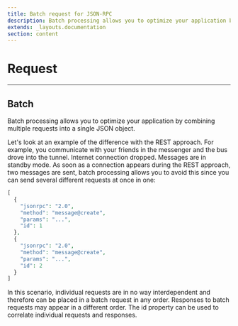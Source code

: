 ```yaml
---
title: Batch request for JSON-RPC
description: Batch processing allows you to optimize your application by combining multiple requests into a single JSON object.
extends: _layouts.documentation
section: content
---
```


# Request

----

## Batch

Batch processing allows you to optimize your application by combining multiple requests into a single JSON object.

Let's look at an example of the difference with the REST approach. For example, you communicate with your friends in the messenger and the bus drove into the tunnel.
Internet connection dropped. Messages are in standby mode. As soon as a connection appears during the REST approach, two messages are sent, batch processing allows you to avoid this since you can send several different requests at once in one:

<!--
![JSON RPC Batch Requests](/assets/img/batch-requests.svg)
-->

```php
[
  {
    "jsonrpc": "2.0",
    "method": "message@create",
    "params": "...",
    "id": 1
  },
  {
    "jsonrpc": "2.0",
    "method": "message@create",
    "params": "...",
    "id": 2
  }
]
```

In this scenario, individual requests are in no way interdependent and therefore can be placed in a batch request in any order. Responses to batch requests may appear in a different order. The id property can be used to correlate individual requests and responses.

<!--
![JSON PRC Notifications](/assets/img/notifications.svg)
-->
